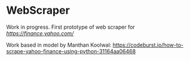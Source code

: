 # WebScraper
Work in progress.
First prototype of web scraper for _https://finance.yahoo.com/_


Work based in model by Manthan Koolwal: https://codeburst.io/how-to-scrape-yahoo-finance-using-python-31164aa06468

